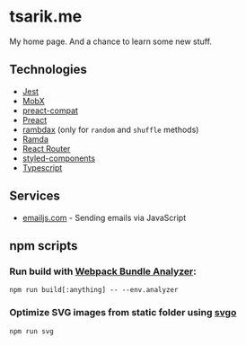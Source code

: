 # tsarik.me

My home page. And a chance to learn some new stuff.

## Technologies

* [Jest](https://facebook.github.io/jest/)
* [MobX](https://mobx.js.org/)
* [preact-compat](https://github.com/developit/preact-compat)
* [Preact](https://preactjs.com/)
* [rambdax](https://selfrefactor.github.io/rambdax/#/) (only for `random` and `shuffle` methods)
* [Ramda](http://ramdajs.com/)
* [React Router](https://github.com/ReactTraining/react-router/)
* [styled-components](https://www.styled-components.com/)
* [Typescript](https://www.typescriptlang.org/)

## Services

* [emailjs.com](http://www.emailjs.com/) - Sending emails via JavaScript

## npm scripts

### Run build with [Webpack Bundle Analyzer](https://www.npmjs.com/package/webpack-bundle-analyzer):

```
npm run build[:anything] -- --env.analyzer
```

### Optimize SVG images from static folder using [svgo](https://www.npmjs.com/package/svgo)

```
npm run svg
```
